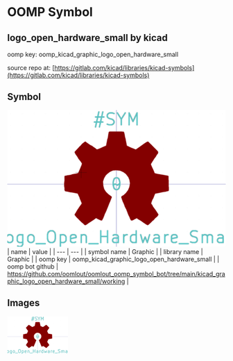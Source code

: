 # OOMP Symbol  
## logo_open_hardware_small  by kicad  
  
oomp key: oomp_kicad_graphic_logo_open_hardware_small  
  
source repo at: [https://gitlab.com/kicad/libraries/kicad-symbols](https://gitlab.com/kicad/libraries/kicad-symbols)  
## Symbol  
  
[![working.png](working_600.png)](working.png)  
| name | value | 
| --- | --- | 
| symbol name | Graphic | 
| library name | Graphic | 
| oomp key | oomp_kicad_graphic_logo_open_hardware_small | 
| oomp bot github | https://github.com/oomlout/oomlout_oomp_symbol_bot/tree/main/kicad_graphic_logo_open_hardware_small/working | 
## Images  
  
[![working.png](working_140.png)](working.png)  
